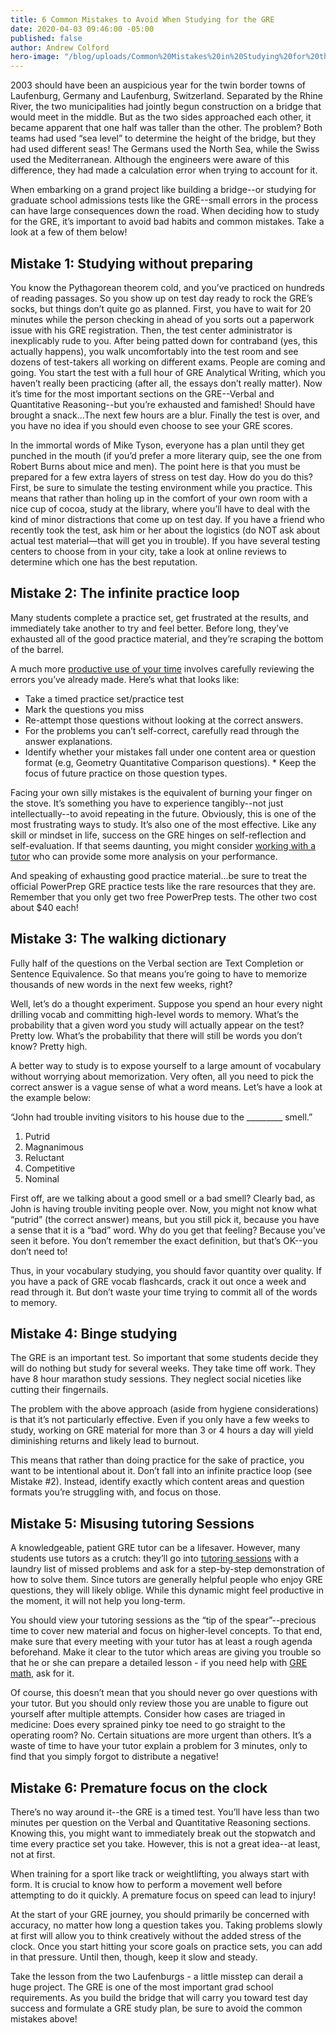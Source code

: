 ```yaml
---
title: 6 Common Mistakes to Avoid When Studying for the GRE
date: 2020-04-03 09:46:00 -05:00
published: false
author: Andrew Colford
hero-image: "/blog/uploads/Common%20Mistakes%20in%20Studying%20for%20the%20GRE.jpg"
---
```


2003 should have been an auspicious year for the twin border towns of Laufenburg, Germany and Laufenburg, Switzerland.  Separated by the Rhine River, the two municipalities had jointly begun construction on a bridge that would meet in the middle.  But as the two sides approached each other, it became apparent that one half was taller than the other.  The problem?  Both teams had used “sea level” to determine the height of the bridge, but they had used different seas!  The Germans used the North Sea, while the Swiss used the Mediterranean.  Although the engineers were aware of this difference, they had made a calculation error when trying to account for it.

When embarking on a grand project like building a bridge--or studying for graduate school admissions tests like the GRE--small errors in the process can have large consequences down the road.  When deciding how to study for the GRE, it’s important to avoid bad habits and common mistakes.  Take a look at a few of them below!

## Mistake 1: Studying without preparing

You know the Pythagorean theorem cold, and you’ve practiced on hundreds of reading passages.  So you show up on test day ready to rock the GRE’s socks, but things don’t quite go as planned.
First, you have to wait for 20 minutes while the person checking in ahead of you sorts out a paperwork issue with his GRE registration.  Then, the test center administrator is inexplicably rude to you.  After being patted down for contraband (yes, this actually happens), you walk uncomfortably into the test room and see dozens of test-takers all working on different exams.  People are coming and going.  You start the test with a full hour of GRE Analytical Writing, which you haven’t really been practicing (after all, the essays don’t really matter).  Now it’s time for the most important sections on the GRE--Verbal and Quantitative Reasoning--but you’re exhausted and famished!  Should have brought a snack...The next few hours are a blur.  Finally the test is over, and you have no idea if you should even choose to see your GRE scores.

In the immortal words of Mike Tyson, everyone has a plan until they get punched in the mouth (if you’d prefer a more literary quip, see the one from Robert Burns about mice and men).  The point here is that you must be prepared for a few extra layers of stress on test day.  How do you do this?  First, be sure to simulate the testing environment while you practice.  This means that rather than holing up in the comfort of your own room with a nice cup of cocoa, study at the library, where you’ll have to deal with the kind of minor distractions that come up on test day.  If you have a friend who recently took the test, ask him or her about the logistics (do NOT ask about actual test material—that will get you in trouble).  If you have several testing centers to choose from in your city, take a look at online reviews to determine which one has the best reputation.

## Mistake 2: The infinite practice loop
Many students complete a practice set, get frustrated at the results, and immediately take another to try and feel better.  Before long, they’ve exhausted all of the good practice material, and they’re scraping the bottom of the barrel.

A much more [productive use of your time](https://www.wyzant.com/blog/time-management-strategies/) involves carefully reviewing the errors you’ve already made.  Here’s what that looks like:

* Take a timed practice set/practice test
* Mark the questions you miss
* Re-attempt those questions without looking at the correct answers.
* For the problems you can’t self-correct, carefully read through the answer explanations.  
* Identify whether your mistakes fall under one content area or question format (e.g, Geometry Quantitative Comparison questions).  * Keep the focus of future practice on those question types.

Facing your own silly mistakes is the equivalent of burning your finger on the stove.  It’s something you have to experience tangibly--not just intellectually--to avoid repeating in the future.  Obviously, this is one of the most frustrating ways to study.  It’s also one of the most effective.  Like any skill or mindset in life, success on the GRE hinges on self-reflection and self-evaluation.  If that seems daunting, you might consider [working with a tutor](https://www.wyzant.com/GRE_tutors.aspx) who can provide some more analysis on your performance.

And speaking of exhausting good practice material...be sure to treat the official PowerPrep GRE practice tests like the rare resources that they are.  Remember that you only get two free PowerPrep tests.  The other two cost about $40 each!

## Mistake 3: The walking dictionary

Fully half of the questions on the Verbal section are Text Completion or Sentence Equivalence.  So that means you’re going to have to memorize thousands of new words in the next few weeks, right?

Well, let’s do a thought experiment.  Suppose you spend an hour every night drilling vocab and committing high-level words to memory.  What’s the probability that a given word you study will actually appear on the test?  Pretty low.  What’s the probability that there will still be words you don’t know?  Pretty high.

A better way to study is to expose yourself to a large amount of vocabulary without worrying about memorization.  Very often, all you need to pick the correct answer is a vague sense of what a word means.  Let’s have a look at the example below:

“John had trouble inviting visitors to his house due to the _________ smell.”

1. Putrid
2. Magnanimous
3. Reluctant
4. Competitive
5. Nominal

First off, are we talking about a good smell or a bad smell?  Clearly bad, as John is having trouble inviting people over.  Now, you might not know what “putrid” (the correct answer) means, but you still pick it, because you have a sense that it is a “bad” word.  Why do you get that feeling?  Because you’ve seen it before.  You don’t remember the exact definition, but that’s OK--you don’t need to!

Thus, in your vocabulary studying, you should favor quantity over quality.  If you have a pack of GRE vocab flashcards, crack it out once a week and read through it.  But don’t waste your time trying to commit all of the words to memory.

## Mistake 4: Binge studying

The GRE is an important test.  So important that some students decide they will do nothing but study for several weeks.  They take time off work.  They have 8 hour marathon study sessions.  They neglect social niceties like cutting their fingernails.  

The problem with the above approach (aside from hygiene considerations) is that it’s not particularly effective.  Even if you only have a few weeks to study, working on GRE material for more than 3 or 4 hours a day will yield diminishing returns and likely lead to burnout.

This means that rather than doing practice for the sake of practice, you want to be intentional about it.  Don’t fall into an infinite practice loop (see Mistake #2).  Instead, identify exactly which content areas and question formats you’re struggling with, and focus on those.

## Mistake 5: Misusing tutoring Sessions

A knowledgeable, patient GRE tutor can be a lifesaver.  However, many students use tutors as a crutch: they’ll go into [tutoring sessions](https://www.wyzant.com/GRE_tutors.aspx) with a laundry list of missed problems and ask for a step-by-step demonstration of how to solve them.  Since tutors are generally helpful people who enjoy GRE questions, they will likely oblige.  While this dynamic might feel productive in the moment, it will not help you long-term.

You should view your tutoring sessions as the “tip of the spear”--precious time to cover new material and focus on higher-level concepts.  To that end, make sure that every meeting with your tutor has at least a rough agenda beforehand.  Make it clear to the tutor which areas are giving you trouble so that he or she can prepare a detailed lesson - if you need help with [GRE math](https://www.wyzant.com/blog/gre-math-formulas/), ask for it.

Of course, this doesn’t mean that you should never go over questions with your tutor.  But you should only review those you are unable to figure out yourself after multiple attempts.  Consider how cases are triaged in medicine: Does every sprained pinky toe need to go straight to the operating room?  No.  Certain situations are more urgent than others.  It’s a waste of time to have your tutor explain a problem for 3 minutes, only to find that you simply forgot to distribute a negative!

## Mistake 6: Premature focus on the clock
There’s no way around it--the GRE is a timed test.  You’ll have less than two minutes per question on the Verbal and Quantitative Reasoning sections.  Knowing this, you might want to immediately break out the stopwatch and time every practice set you take.  However, this is not a great idea--at least, not at first.

When training for a sport like track or weightlifting, you always start with form.  It is crucial to know how to perform a movement well before attempting to do it quickly.  A premature focus on speed can lead to injury!

At the start of your GRE journey, you should primarily be concerned with accuracy, no matter how long a question takes you.  Taking problems slowly at first will allow you to think creatively without the added stress of the clock.  Once you start hitting your score goals on practice sets, you can add in that pressure. Until then, though, keep it slow and steady.

Take the lesson from the two Laufenburgs - a little misstep can derail a huge project.  The GRE is one of the most important grad school requirements.  As you build the bridge that will carry you toward test day success and formulate a GRE study plan, be sure to avoid the common mistakes above!